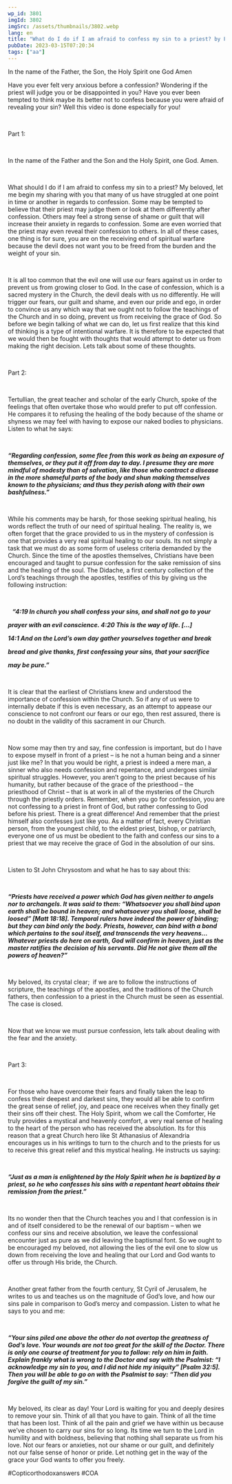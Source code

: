 ```yaml
---
wp_id: 3801
imgId: 3802
imgSrc: /assets/thumbnails/3802.webp
lang: en
title: "What do I do if I am afraid to confess my sin to a priest? by Fr. Anthony Mourad"
pubDate: 2023-03-15T07:20:34
tags: ["aa"]
---
```


<!-- page: 6 -->

<p>In the name of the Father, the Son, the Holy Spirit one God Amen</p>
<p><span data-contrast="auto">Have you ever felt very anxious before a confession? Wondering if the priest will judge you or be disappointed in you? Have you ever been tempted to think maybe its better not to confess because you were afraid of revealing your sin? Well this video is done especially for you! </span><span data-ccp-props="{&quot;201341983&quot;:0,&quot;335559739&quot;:200,&quot;335559740&quot;:276}"> </span></p>
<p><span data-ccp-props="{&quot;201341983&quot;:0,&quot;335559739&quot;:200,&quot;335559740&quot;:276}"> </span></p>
<p><span data-contrast="auto">Part 1: </span><span data-ccp-props="{&quot;201341983&quot;:0,&quot;335559739&quot;:200,&quot;335559740&quot;:276}"> </span></p>
<p><span data-ccp-props="{&quot;201341983&quot;:0,&quot;335559739&quot;:200,&quot;335559740&quot;:276}"> </span></p>
<p><span data-contrast="auto">In the name of the Father and the Son and the Holy Spirit, one God. Amen. </span><span data-ccp-props="{&quot;201341983&quot;:0,&quot;335559739&quot;:200,&quot;335559740&quot;:276}"> </span></p>
<p><span data-ccp-props="{&quot;201341983&quot;:0,&quot;335559739&quot;:200,&quot;335559740&quot;:276}"> </span></p>
<p><span data-contrast="auto">What should I do if I am afraid to confess my sin to a priest? My beloved, let me begin my sharing with you that many of us have struggled at one point in time or another in regards to confession. Some may be tempted to believe that their priest may judge them or look at them differently after confession. Others may feel a strong sense of shame or guilt that will increase their anxiety in regards to confession. Some are even worried that the priest may even reveal their confession to others. In all of these cases, one thing is for sure, you are on the receiving end of spiritual warfare because the devil does not want you to be freed from the burden and the weight of your sin. </span><span data-ccp-props="{&quot;201341983&quot;:0,&quot;335559739&quot;:200,&quot;335559740&quot;:276}"> </span></p>
<p><span data-ccp-props="{&quot;201341983&quot;:0,&quot;335559739&quot;:200,&quot;335559740&quot;:276}"> </span></p>
<p><span data-contrast="auto">It is all too common that the evil one will use our fears against us in order to prevent us from growing closer to God. In the case of confession, which is a sacred mystery in the Church, the devil deals with us no differently. He will trigger our fears, our guilt and shame, and even our pride and ego, in order to convince us any which way that we ought not to follow the teachings of the Church and in so doing, prevent us from receiving the grace of God. So before we begin talking of what we can do, let us first realize that this kind of thinking is a type of intentional warfare. It is therefore to be expected that we would then be fought with thoughts that would attempt to deter us from making the right decision. Lets talk about some of these thoughts. </span><span data-ccp-props="{&quot;201341983&quot;:0,&quot;335559739&quot;:200,&quot;335559740&quot;:276}"> </span></p>
<p><span data-ccp-props="{&quot;201341983&quot;:0,&quot;335559739&quot;:200,&quot;335559740&quot;:276}"> </span></p>
<p><span data-contrast="auto">Part 2: </span><span data-ccp-props="{&quot;201341983&quot;:0,&quot;335559739&quot;:200,&quot;335559740&quot;:276}"> </span></p>
<p><span data-ccp-props="{&quot;201341983&quot;:0,&quot;335559739&quot;:200,&quot;335559740&quot;:276}"> </span></p>
<p><span data-contrast="auto">Tertullian, the great teacher and scholar of the early Church, spoke of the feelings that often overtake those who would prefer to put off confession. He compares it to refusing the healing of the body because of the shame or shyness we may feel with having to expose our naked bodies to physicians. Listen to what he says: </span><span data-ccp-props="{&quot;201341983&quot;:0,&quot;335559739&quot;:200,&quot;335559740&quot;:276}"> </span></p>
<p><span data-ccp-props="{&quot;201341983&quot;:0,&quot;335559739&quot;:200,&quot;335559740&quot;:276}"> </span></p>
<p><b><i><span data-contrast="auto">“Regarding confession, some flee from this work as being an exposure of themselves, or they put it off from day to day. I presume they are more mindful of modesty than of salvation, like those who contract a disease in the more shameful parts of the body and shun making themselves known to the physicians; and thus they perish along with their own bashfulness.” </span></i></b><span data-ccp-props="{&quot;201341983&quot;:0,&quot;335559739&quot;:200,&quot;335559740&quot;:276}"> </span></p>
<p><span data-ccp-props="{&quot;201341983&quot;:0,&quot;335559739&quot;:200,&quot;335559740&quot;:276}"> </span></p>
<p><span data-contrast="auto">While his comments may be harsh, for those seeking spiritual healing, his words reflect the truth of our need of spiritual healing. The reality is, we often forget that the grace provided to us in the mystery of confession is one that provides a very real spiritual healing to our souls. Its not simply a task that we must do as some form of useless criteria demanded by the Church. Since the time of the apostles themselves, Christians have been encouraged and taught to pursue confession for the sake remission of sins and the healing of the soul. The Didache, a first century collection of the Lord’s teachings through the apostles, testifies of this by giving us the following instruction: </span><span data-ccp-props="{&quot;201341983&quot;:0,&quot;335559739&quot;:200,&quot;335559740&quot;:276}"> </span></p>
<p><span data-ccp-props="{&quot;201341983&quot;:0,&quot;335559739&quot;:200,&quot;335559740&quot;:276}"> </span></p>
<p><b><i><span data-contrast="auto">   “4:19 In church you shall confess your sins, and shall not go to your</span></i></b><span data-ccp-props="{&quot;201341983&quot;:0,&quot;335559739&quot;:0,&quot;335559740&quot;:240}"> </span></p>
<p><b><i><span data-contrast="auto">prayer with an evil conscience. 4:20 This is the way of life. […]</span></i></b><span data-ccp-props="{&quot;201341983&quot;:0,&quot;335559739&quot;:200,&quot;335559740&quot;:276}"> </span></p>
<p><b><i><span data-contrast="auto">14:1 And on the Lord&#8217;s own day gather yourselves together and break</span></i></b><span data-ccp-props="{&quot;201341983&quot;:0,&quot;335559739&quot;:0,&quot;335559740&quot;:240}"> </span></p>
<p><b><i><span data-contrast="auto">bread and give thanks, first confessing your sins, that your sacrifice</span></i></b><span data-ccp-props="{&quot;201341983&quot;:0,&quot;335559739&quot;:0,&quot;335559740&quot;:240}"> </span></p>
<p><b><i><span data-contrast="auto">may be pure.” </span></i></b><span data-ccp-props="{&quot;201341983&quot;:0,&quot;335559739&quot;:200,&quot;335559740&quot;:276}"> </span></p>
<p><span data-ccp-props="{&quot;201341983&quot;:0,&quot;335559739&quot;:200,&quot;335559740&quot;:276}"> </span></p>
<p><span data-contrast="auto">It is clear that the earliest of Christians knew and understood the importance of confession within the Church. So if any of us were to internally debate if this is even necessary, as an attempt to appease our conscience to not confront our fears or our ego, then rest assured, there is no doubt in the validity of this sacrament in our Church. </span><span data-ccp-props="{&quot;201341983&quot;:0,&quot;335559739&quot;:200,&quot;335559740&quot;:276}"> </span></p>
<p><span data-ccp-props="{&quot;201341983&quot;:0,&quot;335559739&quot;:200,&quot;335559740&quot;:276}"> </span></p>
<p><span data-contrast="auto">Now some may then try and say, fine confession is important, but do I have to expose myself in front of a priest – is he not a human being and a sinner just like me? In that you would be right, a priest is indeed a mere man, a sinner who also needs confession and repentance, and undergoes similar spiritual struggles. However, you aren’t going to the priest because of his humanity, but rather because of the grace of the priesthood – the priesthood of Christ &#8211; that is at work in all of the mysteries of the Church through the priestly orders. Remember, when you go for confession, you are not confessing to a priest in front of God, but rather confessing to God before his priest. There is a great difference! And remember that the priest himself also confesses just like you. As a matter of fact, every Christian person, from the youngest child, to the eldest priest, bishop, or patriarch, everyone one of us must be obedient to the faith and confess our sins to a priest that we may receive the grace of God in the absolution of our sins. </span><span data-ccp-props="{&quot;201341983&quot;:0,&quot;335559739&quot;:200,&quot;335559740&quot;:276}"> </span></p>
<p><span data-ccp-props="{&quot;201341983&quot;:0,&quot;335559739&quot;:200,&quot;335559740&quot;:276}"> </span></p>
<p><span data-contrast="auto">Listen to St John Chrysostom and what he has to say about this: </span><span data-ccp-props="{&quot;201341983&quot;:0,&quot;335559739&quot;:200,&quot;335559740&quot;:276}"> </span></p>
<p><span data-ccp-props="{&quot;201341983&quot;:0,&quot;335559739&quot;:200,&quot;335559740&quot;:276}"> </span></p>
<p><b><i><span data-contrast="auto">“Priests have received a power which God has given neither to angels nor to archangels. It was said to them: “Whatsoever you shall bind upon earth shall be bound in heaven; and whatsoever you shall loose, shall be loosed” [Matt 18:18]. Temporal rulers have indeed the power of binding; but they can bind only the body. Priests, however, can bind with a bond which pertains to the soul itself, and transcends the very heavens…Whatever priests do here on earth, God will confirm in heaven, just as the master ratifies the decision of his servants. Did He not give them all the powers of heaven?” </span></i></b><span data-ccp-props="{&quot;201341983&quot;:0,&quot;335559739&quot;:200,&quot;335559740&quot;:276}"> </span></p>
<p><span data-ccp-props="{&quot;201341983&quot;:0,&quot;335559739&quot;:200,&quot;335559740&quot;:276}"> </span></p>
<p><span data-contrast="auto">My beloved, its crystal clear;  if we are to follow the instructions of scripture, the teachings of the apostles, and the traditions of the Church fathers, then confession to a priest in the Church must be seen as essential. The case is closed. </span><span data-ccp-props="{&quot;201341983&quot;:0,&quot;335559739&quot;:200,&quot;335559740&quot;:276}"> </span></p>
<p><span data-ccp-props="{&quot;201341983&quot;:0,&quot;335559739&quot;:200,&quot;335559740&quot;:276}"> </span></p>
<p><span data-contrast="auto">Now that we know we must pursue confession, lets talk about dealing with the fear and the anxiety. </span><span data-ccp-props="{&quot;201341983&quot;:0,&quot;335559739&quot;:200,&quot;335559740&quot;:276}"> </span></p>
<p><span data-ccp-props="{&quot;201341983&quot;:0,&quot;335559739&quot;:200,&quot;335559740&quot;:276}"> </span></p>
<p><span data-contrast="auto">Part 3: </span><span data-ccp-props="{&quot;201341983&quot;:0,&quot;335559739&quot;:200,&quot;335559740&quot;:276}"> </span></p>
<p><span data-ccp-props="{&quot;201341983&quot;:0,&quot;335559739&quot;:200,&quot;335559740&quot;:276}"> </span></p>
<p><span data-contrast="auto">For those who have overcome their fears and finally taken the leap to confess their deepest and darkest sins, they would all be able to confirm the great sense of relief, joy, and peace one receives when they finally get their sins off their chest. The Holy Spirit, whom we call the Comforter, He truly provides a mystical and heavenly comfort, a very real sense of healing to the heart of the person who has received the absolution. Its for this reason that a great Church hero like St Athanasius of Alexandria encourages us in his writings to turn to the church and to the priests for us to receive this great relief and this mystical healing. He instructs us saying: </span><span data-ccp-props="{&quot;201341983&quot;:0,&quot;335559739&quot;:200,&quot;335559740&quot;:276}"> </span></p>
<p><span data-ccp-props="{&quot;201341983&quot;:0,&quot;335559739&quot;:200,&quot;335559740&quot;:276}"> </span></p>
<p><b><i><span data-contrast="auto">“Just as a man is enlightened by the Holy Spirit when he is baptized by a priest, so he who confesses his sins with a repentant heart obtains their remission from the priest.” </span></i></b><span data-ccp-props="{&quot;201341983&quot;:0,&quot;335559739&quot;:200,&quot;335559740&quot;:276}"> </span></p>
<p><span data-ccp-props="{&quot;201341983&quot;:0,&quot;335559739&quot;:200,&quot;335559740&quot;:276}"> </span></p>
<p><span data-contrast="auto">Its no wonder then that the Church teaches you and I that confession is in and of itself considered to be the renewal of our baptism – when we confess our sins and receive absolution, we leave the confessional encounter just as pure as we did leaving the baptismal font. So we ought to be encouraged my beloved, not allowing the lies of the evil one to slow us down from receiving the love and healing that our Lord and God wants to offer us through His bride, the Church. </span><span data-ccp-props="{&quot;201341983&quot;:0,&quot;335559739&quot;:200,&quot;335559740&quot;:276}"> </span></p>
<p><span data-ccp-props="{&quot;201341983&quot;:0,&quot;335559739&quot;:200,&quot;335559740&quot;:276}"> </span></p>
<p><span data-contrast="auto">Another great father from the fourth century, St Cyril of Jerusalem, he writes to us and teaches us on the magnitude of God’s love, and how our sins pale in comparison to God’s mercy and compassion. Listen to what he says to you and me: </span><span data-ccp-props="{&quot;201341983&quot;:0,&quot;335559739&quot;:200,&quot;335559740&quot;:276}"> </span></p>
<p><span data-ccp-props="{&quot;201341983&quot;:0,&quot;335559739&quot;:200,&quot;335559740&quot;:276}"> </span></p>
<p><b><i><span data-contrast="auto">“Your sins piled one above the other do not overtop the greatness of God&#8217;s love. Your wounds are not too great for the skill of the Doctor. There is only one course of treatment for you to follow: rely on him in faith. Explain frankly what is wrong to the Doctor and say with the Psalmist: &#8220;I acknowledge my sin to you, and I did not hide my iniquity&#8221; [Psalm 32:5]. Then you will be able to go on with the Psalmist to say: &#8220;Then did you forgive the guilt of my sin.&#8221; </span></i></b><span data-ccp-props="{&quot;201341983&quot;:0,&quot;335559739&quot;:200,&quot;335559740&quot;:276}"> </span></p>
<p><span data-ccp-props="{&quot;201341983&quot;:0,&quot;335559739&quot;:200,&quot;335559740&quot;:276}"> </span></p>
<p><span data-contrast="auto">My beloved, its clear as day! Your Lord is waiting for you and deeply desires to remove your sin. Think of all that you have to gain. Think of all the time that has been lost. Think of all the pain and grief we have within us because we’ve chosen to carry our sins for so long. Its time we turn to the Lord in humility and with boldness, believing that nothing shall separate us from his love. Not our fears or anxieties, not our shame or our guilt, and definitely not our false sense of honor or pride. Let nothing get in the way of the grace your God wants to offer you freely.  </span><span data-ccp-props="{&quot;201341983&quot;:0,&quot;335559739&quot;:200,&quot;335559740&quot;:276}"> </span></p>
<p>#Copticorthodoxanswers #COA</p>
